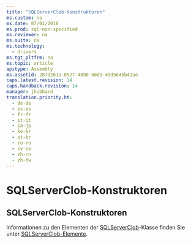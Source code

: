 ```yaml
---
title: "SQLServerClob-Konstruktoren"
ms.custom: na
ms.date: 07/01/2016
ms.prod: sql-non-specified
ms.reviewer: na
ms.suite: na
ms.technology: 
  - drivers
ms.tgt_pltfrm: na
ms.topic: article
apitype: Assembly
ms.assetid: 287d261a-0527-4890-b0d9-49d5645b41ae
caps.latest.revision: 14
caps.handback.revision: 14
manager: jhubbard
translation.priority.ht: 
  - de-de
  - es-es
  - fr-fr
  - it-it
  - ja-jp
  - ko-kr
  - pt-br
  - ru-ru
  - sv-se
  - zh-cn
  - zh-tw
---
```

# SQLServerClob-Konstruktoren
    
## SQLServerClob\-Konstruktoren  
 Informationen zu den Elementen der [SQLServerClob](../content/SQLServerClob-Class.md)\-Klasse finden Sie unter [SQLServerClob-Elemente](../content/SQLServerClob-Members.md).  
  
  